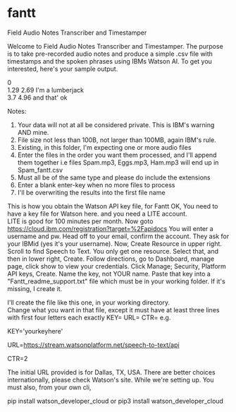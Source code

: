 
# fantt
Field Audio Notes Transcriber and Timestamper

Welcome to Field Audio Notes Transcriber and Timestamper.
The purpose is to take pre-recorded audio notes and
produce a simple .csv file with timestamps and the spoken phrases
using IBMs Watson AI.  To get you interested, here's your sample output.


   0   
   1.29	2.69	I'm a lumberjack   
   3.7	4.96	and that' ok

Notes:
   1. Your data will not at all be considered private.  This is IBM's warning AND mine.
   2. File size not less than 100B, not larger than 100MB, again IBM's rule.
   3. Existing, in this folder, I'm expecting one or more audio files
   4. Enter the files in the order you want them processed, and I'll append them together
      i.e files Spam.mp3, Eggs.mp3, Ham.mp3 will end up in Spam_fantt.csv
   5. Must all be of the same type and please do include the extensions
   6. Enter a blank enter-key when no more files to process
   7. I'll be overwriting the results into the first file name

This is how you obtain the Watson API key file, for Fantt
OK, You need to have a key file for Watson here.  and you need a LITE account.  
LITE is good for 100 minutes per month.
Now goto https://cloud.ibm.com/registration?target=%2Fapidocs
You will enter a username and pw.
Head off to your email, confirm the account.  They ask for your IBMid (yes it's your username). 
Now, Create Resource in upper right. Scroll to find Speech to Text.  You only get one resource.
Select that, and then in lower right, Create. 
Follow directions, go to Dashboard, manage page, click show to view your credentials.
Click Manage; Security, Platform API keys, Create.  Name the key, not YOUR name.
Paste that key into a "Fantt_readme_support.txt" file which must be in your working folder. If it's missing, I create it.

I'll create the file like this one, in your working directory.  
Change what you want in that file, except it must have at least three lines with first four 
letters each exactly KEY= URL= CTR= e.g.

KEY='yourkeyhere'

URL=https://stream.watsonplatform.net/speech-to-text/api

CTR=2
  
The initial URL provided is for Dallas, TX, USA.
There are better choices internationally, please check Watson's site.
While we're setting up. You must also, from your own cli,  

pip install watson_developer_cloud or pip3 install watson_developer_cloud
